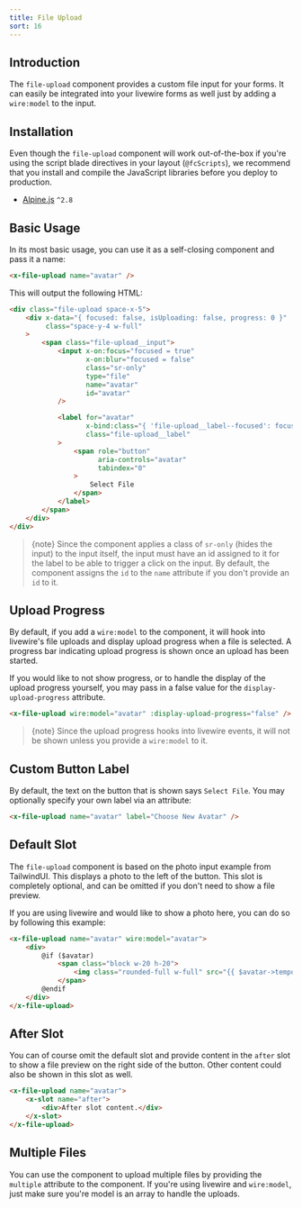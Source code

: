 ```yaml
---
title: File Upload
sort: 16
---
```


## Introduction

The `file-upload` component provides a custom file input for your forms. It can easily be integrated into your livewire forms
as well just by adding a `wire:model` to the input.

## Installation

Even though the `file-upload` component will work out-of-the-box if you're using the script blade directives in your layout (`@fcScripts`),
we recommend that you install and compile the JavaScript libraries before you deploy to production.

- [Alpine.js](https://github.com/alpinejs/alpine) `^2.8`

## Basic Usage

In its most basic usage, you can use it as a self-closing component and pass it a name:

```html
<x-file-upload name="avatar" />
```

This will output the following HTML:

```html
<div class="file-upload space-x-5">
    <div x-data="{ focused: false, isUploading: false, progress: 0 }"
         class="space-y-4 w-full"
    >
        <span class="file-upload__input">
            <input x-on:focus="focused = true"
                   x-on:blur="focused = false"
                   class="sr-only"
                   type="file"
                   name="avatar"
                   id="avatar"
            />

            <label for="avatar"
                   x-bind:class="{ 'file-upload__label--focused': focused }"
                   class="file-upload__label"
            >
                <span role="button"
                      aria-controls="avatar"
                      tabindex="0"
                >
                    Select File
                </span>
            </label>
        </span>        
    </div>
</div>
```

> {note} Since the component applies a class of `sr-only` (hides the input) to the input itself, the input must have an id assigned to it
for the label to be able to trigger a click on the input. By default, the component assigns the `id` to the `name` attribute if you don't
provide an `id` to it.

## Upload Progress

By default, if you add a `wire:model` to the component, it will hook into livewire's file uploads and display upload progress when
a file is selected. A progress bar indicating upload progress is shown once an upload has been started.

If you would like to not show progress, or to handle the display of the upload progress yourself, you may pass in a false value
for the `display-upload-progress` attribute.

```html
<x-file-upload wire:model="avatar" :display-upload-progress="false" />
```

> {note} Since the upload progress hooks into livewire events, it will not be shown unless you provide a `wire:model` to it.

## Custom Button Label

By default, the text on the button that is shown says `Select File`. You may optionally specify your own label via an attribute:

```html
<x-file-upload name="avatar" label="Choose New Avatar" />
```

## Default Slot

The `file-upload` component is based on the photo input example from TailwindUI. This displays a photo to the left of the button.
This slot is completely optional, and can be omitted if you don't need to show a file preview.

If you are using livewire and would like to show a photo here, you can do so by following this example:

```html
<x-file-upload name="avatar" wire:model="avatar">
    <div>
        @if ($avatar)
            <span class="block w-20 h-20">
                <img class="rounded-full w-full" src="{{ $avatar->temporaryUrl() }}" />
            </span>
        @endif
    </div>
</x-file-upload>
```

## After Slot

You can of course omit the default slot and provide content in the `after` slot to show a file preview on the right side of the button.
Other content could also be shown in this slot as well.

```html
<x-file-upload name="avatar">
    <x-slot name="after">
        <div>After slot content.</div>
    </x-slot>
</x-file-upload>
```

## Multiple Files

You can use the component to upload multiple files by providing the `multiple` attribute to the component. If you're using livewire and `wire:model`, just make
sure you're model is an array to handle the uploads.
